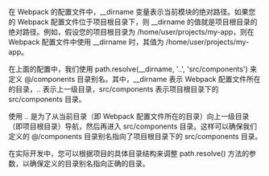 在 Webpack 的配置文件中，__dirname 变量表示当前模块的绝对路径。如果您的 Webpack 配置文件位于项目根目录下，则 __dirname 的值就是项目根目录的绝对路径。例如，假设您的项目根目录为 /home/user/projects/my-app，则在 Webpack 配置文件中使用 __dirname 时，其值为 /home/user/projects/my-app。

在上面的配置中，我们使用 path.resolve(__dirname, '..', 'src/components') 来定义 @/components 目录别名。其中，__dirname 表示 Webpack 配置文件所在的目录，.. 表示上一级目录，src/components 表示项目根目录下的 src/components 目录。

使用 .. 是为了从当前目录（即 Webpack 配置文件所在的目录）向上一级目录（即项目根目录）导航，然后再进入 src/components 目录。这样可以确保我们定义的 @/components 目录别名指向了项目根目录下的 src/components 目录。

在实际开发中，您可以根据项目的具体目录结构来调整 path.resolve() 方法的参数，以确保定义的目录别名指向正确的目录。